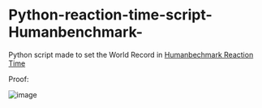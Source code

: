 # Python-reaction-time-script-Humanbenchmark-
Python script made to set the World Record in [Humanbechmark Reaction Time](https://humanbenchmark.com/tests/reactiontime)



Proof:

![image](https://github.com/SaintLaurel/Python-reaction-time-script-Humanbenchmark-/assets/149721433/3aedae76-d6d2-490c-a341-2fce4b273153)
